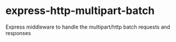 # express-http-multipart-batch
Express middleware to handle the multipart/http batch requests and responses
